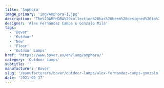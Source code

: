 ```yaml
---
title: 'Amphora'
image_primary: 'img/Amphora-1.jpg'
description: 'The%20AMPHORA%20collection%20has%20been%20designed%20to%20create%20a%20warm%20environment%20especially%20in%20outdoors.%20However%2C%20thanks%20to%20its%20highly%20decorative%20look%2C%20the%20Amphoras%20can%20equally%20be%20placed%20both%20in%20outdoor%20and%20indoor.%20The%20size%20and%20shape%20of%20this%20collection%20pay%20a%20subtle%20and%20discreet%20homage%20to%20the%20terracotta%20amphora%20formerly%20used%20to%20store%20food.%20Amphora%20is%20available%20in%20four%20sizes.%20New%20Amphora%27s%20smaller%20dimensions%20can%20be%20fully%20integrated%20in%20any%20place.%20Also%20it%20allows%20us%20to%20make%20compositions%20in%20smaller%20spaces.'
designer: 'Alex Fernández Camps & Gonzalo Milà'
tags:
  - 'Bover'
  - 'Outdoor'
  - 'New'
  - 'Floor'
  - 'Outdoor Lamps'
href: 'https://www.bover.es/en/lamp/amphora/'
category: 'Outdoor Lamps'
subtitle: ''
manufacturer: 'Bover'
slug: '/manufacturers/bover/outdoor-lamps/alex-fernandez-camps-gonzalo-mila-amphora'
date: '2021-02-17'
---
```

